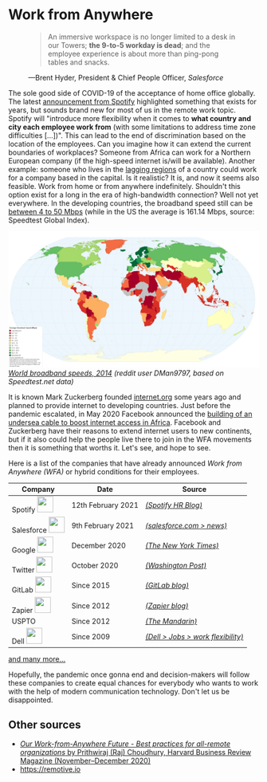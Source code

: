 # Work from Anywhere

<figure>
    <blockquote cite="https://www.salesforce.com/news/stories/creating-a-best-workplace-from-anywhere/">
        <p>An immersive workspace is no longer limited to a desk in our Towers; <strong>the 9-to-5 workday is dead</strong>; and the employee experience is about more than ping-pong tables and snacks.</p>
    </blockquote>
    <figcaption>—Brent Hyder, President & Chief People Officer, <cite>Salesforce</cite></figcaption>
</figure>

The sole good side of COVID-19 of the acceptance of home office globally. The latest [announcement from Spotify](https://hrblog.spotify.com/2021/02/12/introducing-working-from-anywhere/) highlighted something that exists for years, but sounds brand new for most of us in the remote work topic. Spotify will "introduce more flexibility when it comes to **what country and city each employee work from** (with some limitations to address time zone difficulties [...])". This can lead to the end of discrimination based on the location of the employees. Can you imagine how it can extend the current boundaries of workplaces? Someone from Africa can work for a Northern European company (if the high-speed internet is/will be available). Another example: someone who lives in the [lagging regions](https://www.worldbank.org/en/region/eca/publication/rethinking-lagging-regions) of a country could work for a company based in the capital. Is it realistic? It is, and now it seems also feasible.
Work from home or from anywhere indefinitely. Shouldn't this option exist for a long in the era of high-bandwidth connection? Well not yet everywhere. In the developing countries, the broadband speed still can be [between 4 to 50 Mbps](https://worldpopulationreview.com/country-rankings/internet-speeds-by-country) (while in the US the average is 161.14 Mbps, source: Speedtest Global Index).

![world broadband speeds](/img/blog/wfa-01.png)
_[World broadband speeds, 2014](https://www.vox.com/a/internet-maps) (reddit user DMan9797, based on Speedtest.net data)_

It is known Mark Zuckerberg founded [internet.org](http://internet.org) some years ago and planned to provide internet to developing countries. Just before the pandemic escalated, in May 2020 Facebook announced the [building of an undersea cable to boost internet access in Africa](https://www.cnbc.com/2020/05/14/facebook-building-undersea-cable-in-africa-to-boost-internet-access.html). Facebook and Zuckerberg have their reasons to extend internet users to new continents, but if it also could help the people live there to join in the WFA movements then it is something that worths it. Let's see, and hope to see.

Here is a list of the companies that have already announced _Work from Anywhere (WFA)_ or hybrid conditions for their employees.

| Company                                                                                                               | Date               | Source                                     |
| --------------------------------------------------------------------------------------------------------------------- | ------------------ | ------------------------------------------ |
| Spotify <img height="32" width="32" src="https://cdn.jsdelivr.net/npm/simple-icons@latest/icons/spotify.svg" />       | 12th February 2021 | [_(Spotify HR Blog)_][spotify]             |
| Salesforce <img height="32" width="32" src="https://cdn.jsdelivr.net/npm/simple-icons@latest/icons/salesforce.svg" /> | 9th February 2021  | [_(salesforce.com > news)_][salesforce]    |
| Google <img height="32" width="32" src="https://cdn.jsdelivr.net/npm/simple-icons@latest/icons/google.svg" />         | December 2020      | [_(The New York Times)_][google]           |
| Twitter <img height="32" width="32" src="https://cdn.jsdelivr.net/npm/simple-icons@latest/icons/twitter.svg" />       | October 2020       | [_(Washington Post)_][twitter]             |
| GitLab <img height="32" width="32" src="https://cdn.jsdelivr.net/npm/simple-icons@latest/icons/gitlab.svg" />         | Since 2015         | [_(GitLab blog)_][gitlab]                  |
| Zapier <img height="32" width="32" src="https://cdn.jsdelivr.net/npm/simple-icons@latest/icons/zapier.svg" />         | Since 2012         | [_(Zapier blog)_][zapier]                  |
| USPTO                                                                                                                 | Since 2012         | [_(The Mandarin)_][uspto]                  |
| Dell <img height="32" width="32" src="https://cdn.jsdelivr.net/npm/simple-icons@latest/icons/dell.svg" />             | Since 2009         | [_(Dell > Jobs > work flexibility)_][dell] |

[spotify]: https://hrblog.spotify.com/2021/02/12/introducing-working-from-anywhere/ 'Spotify'
[salesforce]: https://www.salesforce.com/news/stories/creating-a-best-workplace-from-anywhere/ 'Salesforce'
[google]: https://www.nytimes.com/2020/12/14/technology/google-delays-return-to-office-and-eyes-flexible-work-week.html? 'Nytimes'
[twitter]: https://www.washingtonpost.com/technology/2020/10/01/twitter-work-from-home 'WPost'
[gitlab]: https://about.gitlab.com/blog/2015/04/08/the-remote-manifesto/ 'GitLab'
[dell]: https://jobs.dell.com/work-flexibility 'dell'
[zapier]: https://zapier.com/blog/why-work-remotely/ 'zapier'
[uspto]: https://www.themandarin.com.au/145914-our-work-from-anywhere-future/ 'uspto'

[and many more...](https://remotive.io/remote-companies)

Hopefully, the pandemic once gonna end and decision-makers will follow these companies to create equal chances for everybody who wants to work with the help of modern communication technology. Don't let us be disappointed.

## Other sources

- [_Our Work-from-Anywhere Future - Best practices for all-remote organizations_ by Prithwiraj (Raj) Choudhury, Harvard Business Review Magazine (November–December 2020)](https://hbr.org/2020/11/our-work-from-anywhere-future)
- https://remotive.io

